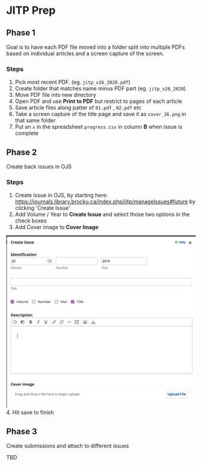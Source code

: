 # JITP Prep



## Phase 1

Goal is to have each PDF file moved into a folder split into multiple PDFs based on individual articles and a screen capture of the screen.

### Steps
1. Pick most recent PDF. (eg. `jitp_v26_2020.pdf`)
2. Create folder that matches name minus PDF part (eg. `jitp_v26_2020`)
3. Move PDF file into new directory
3. Open PDF and use **Print to PDF** but restrict to pages of each article
4. Save article files along patter of `01.pdf` , `02.pdf` etc
5. Take a screen capture of the title page and save it as `cover_26.png` in that same folder
5. Put an `x` in the spreadsheet `progress.csv` in column **B** when issue is complete

## Phase 2

Create back issues in OJS

### Steps

1. Create Issue in OJS, by starting here: https://journals.library.brocku.ca/index.php/jitp/manageIssues#future by clicking 'Create Issue'
2. Add Volume / Year to **Create Issue** and select those two options in the check boxes
3. Add Cover image to **Cover Image**
<img src="new_issue.png" alt="new_issue.png" style="zoom:50%;" />
4. Hit save to finish


## Phase 3 ##

Create submissions and attach to different issues

TBD
